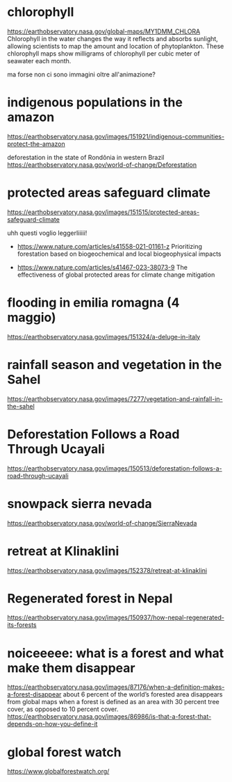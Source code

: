# chlorophyll
https://earthobservatory.nasa.gov/global-maps/MY1DMM_CHLORA 
Chlorophyll in the water changes the way it reflects and absorbs sunlight, allowing scientists to map the amount and location of phytoplankton.
These chlorophyll maps show milligrams of chlorophyll per cubic meter of seawater each month. 

ma forse non ci sono immagini oltre all'animazione?

# indigenous populations in the amazon
https://earthobservatory.nasa.gov/images/151921/indigenous-communities-protect-the-amazon

deforestation in the state of Rondônia in western Brazil
https://earthobservatory.nasa.gov/world-of-change/Deforestation

# protected areas safeguard climate
https://earthobservatory.nasa.gov/images/151515/protected-areas-safeguard-climate

uhh questi voglio leggerliiiii!

+ https://www.nature.com/articles/s41558-021-01161-z 
Prioritizing forestation based on biogeochemical and local biogeophysical impacts

+ https://www.nature.com/articles/s41467-023-38073-9
The effectiveness of global protected areas for climate change mitigation

# flooding in emilia romagna (4 maggio)
https://earthobservatory.nasa.gov/images/151324/a-deluge-in-italy

# rainfall season and vegetation in the Sahel
https://earthobservatory.nasa.gov/images/7277/vegetation-and-rainfall-in-the-sahel 

# Deforestation Follows a Road Through Ucayali
https://earthobservatory.nasa.gov/images/150513/deforestation-follows-a-road-through-ucayali 

# snowpack sierra nevada
https://earthobservatory.nasa.gov/world-of-change/SierraNevada

# retreat at Klinaklini
https://earthobservatory.nasa.gov/images/152378/retreat-at-klinaklini

# Regenerated forest in Nepal
https://earthobservatory.nasa.gov/images/150937/how-nepal-regenerated-its-forests


# noiceeeee: what is a forest and what make them disappear
https://earthobservatory.nasa.gov/images/87176/when-a-definition-makes-a-forest-disappear
about 6 percent of the world’s forested area disappears from global maps when a forest is defined as an area with 30 percent tree cover, as opposed to 10 percent cover. 
https://earthobservatory.nasa.gov/images/86986/is-that-a-forest-that-depends-on-how-you-define-it


# global forest watch
https://www.globalforestwatch.org/
